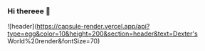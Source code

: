 ### Hi thereee 👋

![header](https://capsule-render.vercel.app/api?type=egg&color=10&height=200&section=header&text=Dexter's World%20render&fontSize=70)
